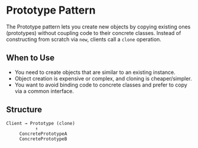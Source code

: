 # Prototype Pattern

The Prototype pattern lets you create new objects by copying existing ones (prototypes) without coupling code to their concrete classes. Instead of constructing from scratch via `new`, clients call a `clone` operation.

## When to Use
- You need to create objects that are similar to an existing instance.
- Object creation is expensive or complex, and cloning is cheaper/simpler.
- You want to avoid binding code to concrete classes and prefer to copy via a common interface.

## Structure
```
Client → Prototype (clone)
           ↑
     ConcretePrototypeA
     ConcretePrototypeB
```


